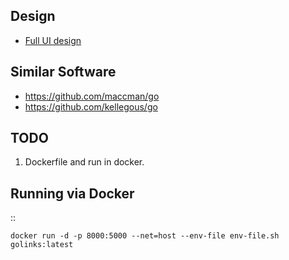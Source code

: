 Design
------

* [Full UI design](https://www.lucidchart.com/publicSegments/view/098604ec-b48c-48d6-9098-ba3a31f275a8/image.pdf)

Similar Software
----------------

* https://github.com/maccman/go
* https://github.com/kellegous/go

TODO
----

1) Dockerfile and run in docker.


Running via Docker
-----------------

::

	docker run -d -p 8000:5000 --net=host --env-file env-file.sh golinks:latest
